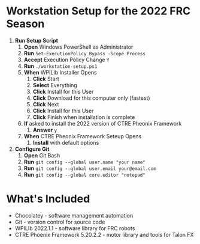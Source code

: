 # Workstation Setup for the 2022 FRC Season

1. **Run Setup Script**
    1. **Open** Windows PowerShell as Administrator
    1. **Run** `Set-ExecutionPolicy Bypass -Scope Process`
    1. **Accept** Execution Policy Change `Y`
    1. **Run** `./workstation-setup.ps1`
    1. **When** WPILIb Installer Opens
        1. **Click** Start
        1. **Select** Everything
        1. **Click** Install for this User
        1. **Click** Download for this computer only (fastest)
        1. **Click** Next
        1. **Click** Install for this User
        1. **Click** Finish when installation is complete
    1. **If** asked to install the 2022 version of CTRE Pheonix Framework
        1. **Answer** `y`
    1. **When** CTRE Pheonix Framework Seteup Opens
        1. **Install** with default options
1. **Configure Git**
    1. **Open** Git Bash
    1. **Run** `git config --global user.name "your name"`
    1. **Run** `git config --global user.email your@email.com`
    1. **Run** `git config --global core.editor "notepad"`

# What's Included

* Chocolatey - software management automation
* Git - version control for source code
* WPILIb 2022.1.1 - software library for FRC robots
* CTRE Phoenix Framework 5.20.2.2 - motor library and tools for Talon FX